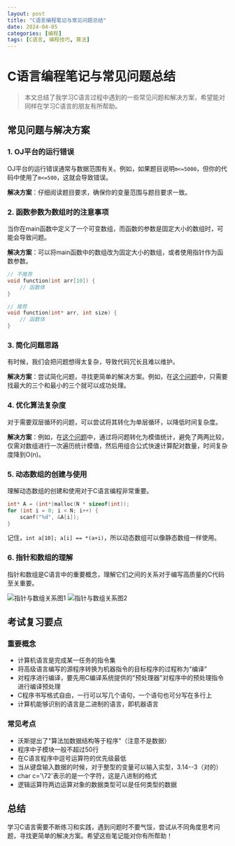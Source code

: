 ```yaml
---
layout: post
title: "C语言编程笔记与常见问题总结"
date: 2024-04-05
categories: [编程]
tags: [C语言, 编程技巧, 算法]
---
```


# C语言编程笔记与常见问题总结

> 本文总结了我学习C语言过程中遇到的一些常见问题和解决方案，希望能对同样在学习C语言的朋友有所帮助。

## 常见问题与解决方案

### 1. OJ平台的运行错误

OJ平台的运行错误通常与数据范围有关。例如，如果题目说明`m<=5000`，但你的代码中使用了`m<=500`，这就会导致错误。

**解决方案**：仔细阅读题目要求，确保你的变量范围与题目要求一致。

### 2. 函数参数为数组时的注意事项

当你在main函数中定义了一个可变数组，而函数的参数是固定大小的数组时，可能会导致问题。

**解决方案**：可以将main函数中的数组改为固定大小的数组，或者使用指针作为函数参数。

```c
// 不推荐
void function(int arr[10]) {
    // 函数体
}

// 推荐
void function(int* arr, int size) {
    // 函数体
}
```

### 3. 简化问题思路

有时候，我们会把问题想得太复杂，导致代码冗长且难以维护。

**解决方案**：尝试简化问题，寻找更简单的解决方案。例如，在[这个问题](https://acm.creative3605.com/problem/1430)中，只需要找最大的三个和最小的三个就可以成功处理。

### 4. 优化算法复杂度

对于需要双层循环的问题，可以尝试将其转化为单层循环，以降低时间复杂度。

**解决方案**：例如，在[这个问题](https://acm.creative3605.com/problem/1431)中，通过将问题转化为模值统计，避免了两两比较，仅需对数组进行一次遍历统计模值，然后用组合公式快速计算配对数量，时间复杂度降到O(n)。

### 5. 动态数组的创建与使用

理解动态数组的创建和使用对于C语言编程非常重要。

```c
int* A = (int*)malloc(N * sizeof(int));
for (int i = 0; i < N; i++) {
    scanf("%d", &A[i]);
}
```

记住，`int a[10]; a[i] == *(a+i)`，所以动态数组可以像静态数组一样使用。

### 6. 指针和数组的理解

指针和数组是C语言中的重要概念，理解它们之间的关系对于编写高质量的C代码至关重要。

![指针与数组关系图1](https://github.com/user-attachments/assets/225d2adf-74e4-48f0-82e4-9a308f8df664)
![指针与数组关系图2](https://github.com/user-attachments/assets/f6454351-f0c0-48cd-8cac-2fcf8be7b383)

## 考试复习要点

### 重要概念

- 计算机语言是完成某一任务的指令集
- 将高级语言编写的源程序转换为机器指令的目标程序的过程称为"编译"
- 对程序进行编译，要先用C编译系统提供的"预处理器"对程序中的预处理指令进行编译预处理
- C程序书写格式自由，一行可以写几个语句，一个语句也可分写在多行上
- 计算机能够识别的语言是二进制的语言，即机器语言

### 常见考点

- 沃斯提出了"算法加数据结构等于程序"（注意不是数据）
- 程序中子模块一般不超过50行
- 在C语言程序中逗号运算符的优先级最低
- 当从键盘输入数据的时候，对于整型的变量可以输入实型，3.14--3（对的）
- char c='\72'表示的是一个字符，这是八进制的格式
- 逻辑运算符两边运算对象的数据类型可以是任何类型的数据

## 总结

学习C语言需要不断练习和实践，遇到问题时不要气馁，尝试从不同角度思考问题，寻找更简单的解决方案。希望这些笔记能对你有所帮助！ 